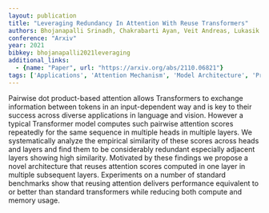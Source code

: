 ```yaml
---
layout: publication
title: "Leveraging Redundancy In Attention With Reuse Transformers"
authors: Bhojanapalli Srinadh, Chakrabarti Ayan, Veit Andreas, Lukasik Michal, Jain Himanshu, Liu Frederick, Chang Yin-wen, Kumar Sanjiv
conference: "Arxiv"
year: 2021
bibkey: bhojanapalli2021leveraging
additional_links:
  - {name: "Paper", url: "https://arxiv.org/abs/2110.06821"}
tags: ['Applications', 'Attention Mechanism', 'Model Architecture', 'Pretraining Methods', 'RAG', 'Transformer']
---
```

Pairwise dot product-based attention allows Transformers to exchange information between tokens in an input-dependent way and is key to their success across diverse applications in language and vision. However a typical Transformer model computes such pairwise attention scores repeatedly for the same sequence in multiple heads in multiple layers. We systematically analyze the empirical similarity of these scores across heads and layers and find them to be considerably redundant especially adjacent layers showing high similarity. Motivated by these findings we propose a novel architecture that reuses attention scores computed in one layer in multiple subsequent layers. Experiments on a number of standard benchmarks show that reusing attention delivers performance equivalent to or better than standard transformers while reducing both compute and memory usage.
